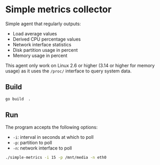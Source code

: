 # Simple metrics collector 

Simple agent that regularly outputs: 

- Load average values
- Derived CPU percentage values
- Network interface statistics
- Disk partition usage in percent
- Memory usage in percent


This agent only work on Linux 2.6 or higher (3.14 or higher for memory
usage) as it uses the `/proc/` interface to query system data. 

## Build
```sh
go build  . 
```

## Run 

The program accepts the following options:
- `-i`: interval in seconds at which to poll
- `-p`: partition to poll
- `-n`: network interface to poll
```sh
./simple-metrics -i 15 -p /mnt/media -n eth0 
```
